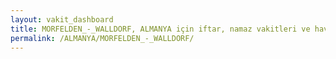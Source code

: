```yaml
---
layout: vakit_dashboard
title: MORFELDEN_-_WALLDORF, ALMANYA için iftar, namaz vakitleri ve hava durumu - ilçe/eyalet seç
permalink: /ALMANYA/MORFELDEN_-_WALLDORF/
---
```


<script type="text/javascript">
  var GLOBAL_COUNTRY = 'ALMANYA';
  var GLOBAL_CITY = 'MORFELDEN_-_WALLDORF';
  var GLOBAL_STATE = '';
  var lat = 72;
  var lon = 21;
</script>
